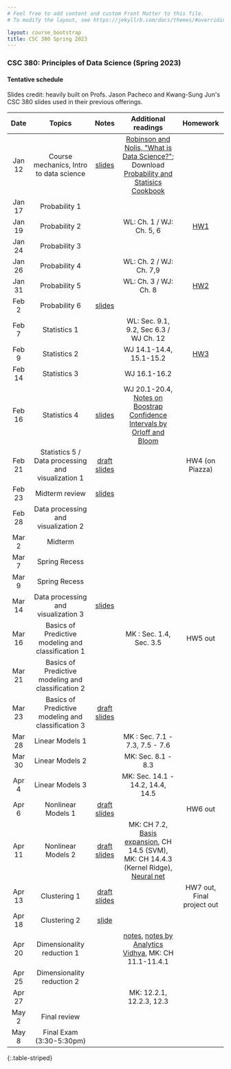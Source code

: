 ```yaml
---
# Feel free to add content and custom Front Matter to this file.
# To modify the layout, see https://jekyllrb.com/docs/themes/#overriding-theme-defaults

layout: course_bootstrap
title: CSC 380 Spring 2023
---
```


### CSC 380: Principles of Data Science (Spring 2023)

#### Tentative schedule

Slides credit: heavily built on Profs. Jason Pacheco and Kwang-Sung Jun's CSC 380 slides used in their previous offerings. 

|  Date  |                       Topics                       |                                              Notes                                              |                                                                                                   Additional readings                                                                                                   |                             Homework                             |
|:------:|:--------------------------------------------------:|:-----------------------------------------------------------------------------------------------:|:-----------------------------------------------------------------------------------------------------------------------------------------------------------------------------------------------------------------------:|:----------------------------------------------------------------:|
| Jan 12 |      Course mechanics, Intro to data science       |         [slides](https://zcc1307.github.io/csc380-sp23/Slides/23s380%2001%20intro.pdf)          |            [Robinson and Nolis, "What is Data Science?"](http://www.pachecoj.com/courses/csc380_fall21/doc/what_is_data_science.pdf); Download [Probability and Statisics Cookbook](http://statistics.zone/)            |                                                                  | 
| Jan 17 |                   Probability 1                    |                                                                                                 |                                                                                                                                                                                                                         |                                                                  | 
| Jan 19 |                   Probability 2                    |                                                                                                 |                                                                                                WL: Ch. 1 / WJ: Ch. 5, 6                                                                                                 | [HW1](https://zcc1307.github.io/csc380-sp23/hws/CSC_380_HW1.pdf) | 
| Jan 24 |                   Probability 3                    |                                                                                                 |                                                                                                                                                                                                                         |                                                                  |  | 
| Jan 26 |                   Probability 4                    |                                                                                                 |                                                                                                 WL: Ch. 2 / WJ: Ch. 7,9                                                                                                 |                                                                  |  | 
| Jan 31 |                   Probability 5                    |                                                                                                 |                                                                                                  WL: Ch. 3 / WJ: Ch. 8                                                                                                  | [HW2](https://zcc1307.github.io/csc380-sp23/hws/CSC_380_HW2.pdf) |  | 
| Feb 2  |                   Probability 6                    |   [slides](https://zcc1307.github.io/csc380-sp23/Slides/23s380%2002%20probability_draft.pdf)    |                                                                                                                                                                                                                         |                                                                  |  | 
| Feb 7  |                    Statistics 1                    |                                                                                                 |                                                                                         WL: Sec. 9.1, 9.2, Sec 6.3 / WJ Ch. 12                                                                                          |                                                                  |  | 
| Feb 9  |                    Statistics 2                    |                                                                                                 |                                                                                                 WJ 14.1-14.4, 15.1-15.2                                                                                                 | [HW3](https://zcc1307.github.io/csc380-sp23/hws/CSC_380_HW3.pdf) | 
| Feb 14 |                    Statistics 3                    |                                                                                                 |                                                                                                      WJ 16.1-16.2                                                                                                       |                                                                  | 
| Feb 16 |                    Statistics 4                    |    [slides](https://zcc1307.github.io/csc380-sp23/Slides/23s380%2003%20statistics_draft.pdf)    |                                             WJ 20.1-20.4, [Notes on Boostrap Confidence Intervals by Orloff and Bloom](https://math.mit.edu/~dav/05.dir/class24-prep-a.pdf)                                             |                                                                  | 
| Feb 21 | Statistics 5 / Data processing and visualization 1 |    [draft slides](https://zcc1307.github.io/csc380-sp23/Slides/23s380%2004%20data_draft.pdf)    |                                                                                                                                                                                                                         |                         HW4 (on Piazza)                          | 
| Feb 23 |                   Midterm review                   |       [slides](https://zcc1307.github.io/csc380-sp23/Slides/23s380%20midterm_review.pdf)        |                                                                                                                                                                                                                         |                                                                  | 
| Feb 28 |        Data processing and visualization 2         |                                                                                                 |                                                                                                                                                                                                                         |                                                                  | 
| Mar 2  |                      Midterm                       |                                                                                                 |                                                                                                                                                                                                                         |                                                                  | 
| Mar 7  |                   Spring Recess                    |                                                                                                 |                                                                                                                                                                                                                         |                                                                  | 
| Mar 9  |                   Spring Recess                    |                                                                                                 |                                                                                                                                                                                                                         |                                                                  | 
| Mar 14 |        Data processing and visualization 3         |          [slides](https://zcc1307.github.io/csc380-sp23/Slides/23s380%2004%20data.pdf)          |                                                                                                                                                                                                                         |                                                                  | 
| Mar 16 | Basics of Predictive modeling and classification 1 |                                                                                                 |                                                                                                 MK : Sec. 1.4, Sec. 3.5                                                                                                 |                             HW5 out                              | 
| Mar 21 | Basics of Predictive modeling and classification 2 |                                                                                                 |                                                                                                                                                                                                                         |                                                                  | 
| Mar 23 | Basics of Predictive modeling and classification 3 |  [draft slides](https://zcc1307.github.io/csc380-sp23/Slides/23s380%2006%20mlintro_draft.pdf)   |                                                                                                                                                                                                                         |                                                                  | 
| Mar 28 |                  Linear Models 1                   |                                                                                                 |                                                                                             MK : Sec. 7.1 - 7.3, 7.5 - 7.6                                                                                              |                                                                  | 
| Mar 30 |                  Linear Models 2                   |                                                                                                 |                                                                                                   MK: Sec. 8.1 - 8.3                                                                                                    |                                                                  | 
| Apr 4  |                  Linear Models 3                   |                                                                                                 |                                                                                            MK: Sec. 14.1 - 14.2, 14.4, 14.5                                                                                             |                                                                  | 
| Apr 6  |                  Nonlinear Models 1                  |   [draft slides](https://zcc1307.github.io/csc380-sp23/Slides/23s380%2008%20linearmodels.pdf)   |                                                                                                                                                                                                                         |                             HW6 out                              | 
| Apr 11 |                        Nonlinear Models 2           |                            [draft slides](https://zcc1307.github.io/csc380-sp23/Slides/23s380%2009%20nonlinearmodels.pdf)                                                                     |                                  MK: CH 7.2, [Basis expansion](https://towardsdatascience.com/non-linear-regression-basis-expansion-polynomials-splines-2d7adb2cc226), CH 14.5 (SVM), MK: CH 14.4.3 (Kernel Ridge), [Neural net](https://www.youtube.com/watch?v=aircAruvnKk)                                   |                                                                  | 
| Apr 13 |                          Clustering 1       | [draft slides](https://zcc1307.github.io/csc380-sp23/Slides/23s380%20finalprojectandkmeans.pdf)  |                                                                                                                                                                                                                         |                    HW7 out, Final project out                    | 
| Apr 18 |                            Clustering 2             | [slide](https://zcc1307.github.io/csc380-sp23/Slides/23s380%2011%20gmm.pdf) |                                                                                                                                                                                                                         |                                                                  | 
| Apr 20 |                          Dimensionality reduction 1              |                      | [notes](http://www.pachecoj.com/courses/csc380_fall21/lectures/kmeans_notes.pdf), [notes by Analytics Vidhya](https://www.analyticsvidhya.com/blog/2019/08/comprehensive-guide-k-means-clustering/), MK: CH 11.1-11.4.1 |                                                                  | 
| Apr 25 |             Dimensionality reduction 2             |                                                                                                 |                                                                                                                                                                                                                         |                                                                  | 
| Apr 27 |                         |                                                                                                 |                                                                                                MK: 12.2.1, 12.2.3, 12.3                                                                                                 |                                                                  | 
| May 2  |                    Final review                    |                                                                                                 |                                                                                                                                                                                                                         |                                                                  | 
| May 8  |              Final Exam (3:30-5:30pm)              |                                                                                                 |                                                                                                                                                                                                                         |                                                                  | 
{:.table-striped}
